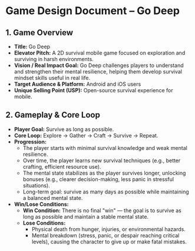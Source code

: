 # Game Design Document – Go Deep

## 1. Game Overview
- **Title:** Go Deep
- **Elevator Pitch:** A 2D survival mobile game focused on exploration and surviving in harsh environments.
- **Vision / Real Impact Goal:** Go Deep challenges players to understand and strengthen their mental resilience, helping them develop survival mindset skills useful in real life.
- **Target Audience & Platform:** Android and iOS users
- **Unique Selling Point (USP):** Open-source survival experience for mobile.

## 2. Gameplay & Core Loop
- **Player Goal:** Survive as long as possible.
- **Core Loop:** Explore → Gather → Craft → Survive → Repeat.
- **Progression:**
  - The player starts with minimal survival knowledge and weak mental resilience.
  - Over time, the player learns new survival techniques (e.g., better crafting, efficient resource use).
  - The mental state stabilizes as the player survives longer, unlocking bonuses (e.g., clearer decision-making, less panic in stressful situations).
  - Long-term goal: survive as many days as possible while maintaining a balanced mental state.
- **Win/Lose Conditions:**
  - **Win Condition:** There is no final "win" — the goal is to survive as long as possible and maintain a stable mental state.
  - **Lose Conditions:**
    - Physical death from hunger, injuries, or environmental hazards.
    - Mental breakdown (stress, panic, or despair reaching critical levels), causing the character to give up or make fatal mistakes.

